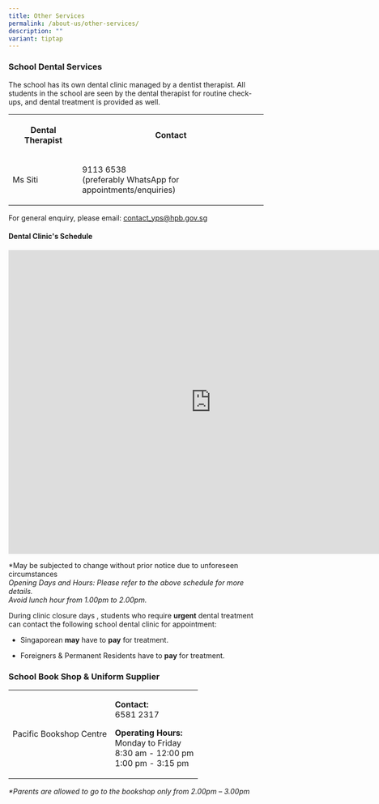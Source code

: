 ```yaml
---
title: Other Services
permalink: /about-us/other-services/
description: ""
variant: tiptap
---
```

<h3>School Dental Services</h3>
<p>The school has its own dental clinic managed by a dentist therapist. All
students in the school are seen by the dental therapist for routine check-ups,
and dental treatment is provided as well.</p>
<table style="minWidth: 50px">
<colgroup>
<col>
<col>
</colgroup>
<tbody>
<tr>
<th rowspan="1" colspan="1">
<p>Dental Therapist</p>
</th>
<th rowspan="1" colspan="1">
<p>Contact</p>
</th>
</tr>
<tr>
<td rowspan="1" colspan="1">
<p>Ms Siti</p>
</td>
<td rowspan="1" colspan="1">
<p>9113 6538
<br>(preferably WhatsApp for appointments/enquiries)</p>
</td>
</tr>
</tbody>
</table>
<p>For general enquiry, please email: <a href="mailto:contact_yps@hpb.gov.sg" rel="noopener noreferrer nofollow" target="_blank">contact_yps@hpb.gov.sg</a>
</p>
<h4>Dental Clinic's Schedule</h4>
<div class="iframe-wrapper">
<iframe style="border-width:0" height="600" width="800" allowfullscreen="true" frameborder="0" src="https://calendar.google.com/calendar/embed?height=600&amp;wkst=2&amp;ctz=Asia%2FSingapore&amp;showPrint=0&amp;mode=MONTH&amp;showTabs=0&amp;showCalendars=0&amp;showTz=0&amp;showNav=0&amp;showTitle=0&amp;title=Dental%20Clinic's%20Schedule&amp;src=Y18yODVjZjQ4NDY4NGMxNzcxYjMzYjNiZDZiMGRmZmM3ZGI3NjliZTY4MTMzMWZhN2Y0NzQzNDAzMGEzNWQ3YzNiQGdyb3VwLmNhbGVuZGFyLmdvb2dsZS5jb20&amp;color=%23E4C441"></iframe>
</div>
<p>*May be subjected to change without prior notice due to unforeseen circumstances
<br><em>Opening Days and Hours: Please refer to the above schedule for more details. </em>
<br><em>Avoid lunch hour from 1.00pm to 2.00pm.</em>
<br>
</p>
<p>During clinic closure days , students who require&nbsp;<strong>urgent</strong>&nbsp;dental
treatment can contact the following school dental clinic for appointment:</p>
<p></p>
<ul data-tight="true" class="tight">
<li>
<p>Singaporean <strong>may</strong> have to <strong>pay</strong> for treatment.</p>
</li>
<li>
<p>Foreigners &amp; Permanent Residents have to <strong>pay</strong> for treatment.
<br>
</p>
</li>
</ul>
<h3>School Book Shop &amp; Uniform Supplier</h3>
<table style="minWidth: 50px">
<colgroup>
<col>
<col>
</colgroup>
<tbody>
<tr>
<td rowspan="1" colspan="1">
<p>Pacific Bookshop Centre</p>
</td>
<td rowspan="1" colspan="1">
<p><strong>Contact:</strong>
<br>6581 2317</p>
<p></p>
<p><strong>Operating Hours:</strong>
<br>Monday to Friday
<br>8:30 am - 12:00 pm
<br>1:00 pm - 3:15 pm</p>
</td>
</tr>
</tbody>
</table>
<p><em>*Parents are allowed to go to the bookshop only from 2.00pm – 3.00pm</em>
</p>
